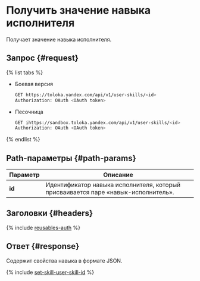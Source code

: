 # Получить значение навыка исполнителя

Получает значение навыка исполнителя.

## Запрос {#request}

{% list tabs %}

- Боевая версия

  ```bash
  GET https://toloka.yandex.com/api/v1/user-skills/<id>
  Authorization: OAuth <OAuth token>
  ```

- Песочница

  ```bash
  GET ihttps://sandbox.toloka.yandex.com/api/v1/user-skills/<id>
  Authorization: OAuth <OAuth token>
  ```

{% endlist %}

## Path-параметры {#path-params}

Параметр | Описание
----- | -----
**id** | Идентификатор навыка исполнителя, который присваивается паре «навык-исполнитель».


## Заголовки {#headers}

{% include [reusables-auth](../_includes/reusables/id-reusables/auth.md) %}


## Ответ {#response}

Содержит свойства навыка в формате JSON.

{% include [set-skill-user-skill-id](../_includes/concepts/set-skill/id-set-skill/user-skill-id.md) %}
